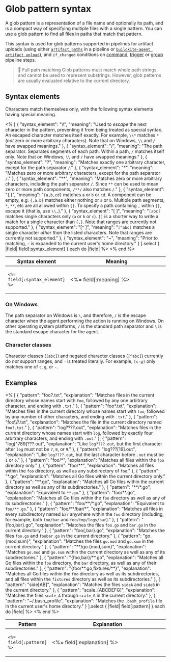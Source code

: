 # Glob pattern syntax

A glob pattern is a representation of a file name and optionally its path, and is a compact way of specifying multiple files with a single pattern. You can use a glob pattern to find all files in paths that match that pattern.

This syntax is used for glob patterns supported in pipelines for artifact uploads (using either [`artifact_paths`](/docs/pipelines/configure/step-types/command-step#command-step-attributes) in a pipeline or [`buildkite-agent artifact upload`](/docs/agent/v3/cli-pipeline)), and `if_changed` conditions on [command](/docs/pipelines/configure/step-types/command-step#agent-applied-attributes), [trigger](/docs/pipelines/configure/step-types/trigger-step#agent-applied-attributes) or [group](/docs/pipelines/configure/step-types/group-step#agent-applied-attributes) pipeline steps.

> 📘 Full path matching
> Glob patterns must match whole path strings, and cannot be used to represent substrings. However, glob patterns are usually evaluated relative to the current directory.

## Syntax elements

Characters match themselves only, with the following syntax elements having special meaning.

<table>
  <thead>
    <tr>
      <th style="width:10%">Syntax element</th>
      <th style="width:90%">Meaning</th>
    </tr>
  </thead>
  <tbody>
    <% [
      {
        "syntax_element": "\\",
        "meaning": "Used to <em>escape</em> the next character in the pattern, preventing it from being treated as special syntax. An escaped character matches itself exactly. For example, <code>\\*</code> matches <code>*</code> (<em>not</em> zero or more arbitrary characters). Note that on Windows, <code>\\</code> and <code>/</code> have swapped meanings."
      },
      {
        "syntax_element": "/",
        "meaning": "The path separator. Separates segments of each path. Within a path, <code>/</code> matches itself only. Note that on Windows, <code>\\</code> and <code>/</code> have swapped meanings."
      },
      {
        "syntax_element": "?",
        "meaning": "Matches exactly one arbitrary character, except for  the path separator <code>/</code>."
      },
      {
        "syntax_element": "*",
        "meaning": "Matches zero or more arbitrary characters, except for the path separator <code>/</code>."
      },
      {
        "syntax_element": "**",
        "meaning": "Matches zero or more arbitrary characters, including the path separator <code>/</code>. Since <code>**</code> can be used to mean zero or more path components, <code>/**/</code> also matches <code>/</code>."
      },
      {
        "syntax_element": "{,}",
        "meaning": "<code>{a,b,cd}</code> matches <code>a</code> or <code>b</code> or <code>cd</code>. A component can be empty, e.g. <code>{,a,b}</code> matches either nothing or <code>a</code> or <code>b</code>. Multiple path segments, <code>*</code>, <code>**</code>, etc are all allowed within <code>{}</code>. To specify a path containing <code>,</code> within <code>{}</code>, escape it (that is, use <code>\\,</code>)."
      },
      {
        "syntax_element": "[ ]",
        "meaning": "<code>[abc]</code> matches single characters only (<code>a</code> or <code>b</code> or <code>c</code>). <code>[]</code> is a shorter way to write a match for a single character than <code>{,}</code>. Note that ranges are currently not supported."
      },
      {
        "syntax_element": "[^ ]",
        "meaning": "<code>[^abc]</code> matches a single character <em>other than</em> the listed characters. Note that ranges are currently not supported."
      },
      {
        "syntax_element": "~",
        "meaning": "Prior to matching, <code>~</code> is expanded to the current user's home directory."
      }
    ].select { |field| field[:syntax_element] }.each do |field| %>
      <tr>
        <td>
          <p><code><%= field[:syntax_element] %></code></p>
        </td>
        <td>
          <p><%= field[:meaning] %></p>
        </td>
      </tr>
    <% end %>
  </tbody>
</table>

### On Windows

The path separator on Windows is `\`, and therefore, `/` is the escape character when the agent performing the action is running on Windows. On other operating system platforms, `/` is the standard path separator and `\` is the standard escape character for the agent.

### Character classes

Character classes (`[abc]`) and negated character classes (`[^abc]`) currently do _not_ support ranges, and `-` is treated literally. For example, `[c-g]` only matches one of `c`, `g`, or `-`.

## Examples

<table>
  <thead>
    <tr>
      <th style="width:25%">Pattern</th>
      <th style="width:75%">Explanation</th>
    </tr>
  </thead>
  <tbody>
    <% [
      {
        "pattern": "foo?.txt",
        "explanation": "Matches files in the current directory whose names start with <code>foo</code>, followed by any one arbitrary character, and ending with <code>.txt</code>."
      },
      {
        "pattern": "foo*.txt",
        "explanation": "Matches files in the current directory whose names start with <code>foo</code>, followed by any number of other characters, and ending with <code>.txt</code>."
      },
      {
        "pattern": "foo\\?.txt",
        "explanation": "Matches the file in the current directory named <code>foo?.txt</code>."
      },
      {
        "pattern": "log????.out",
        "explanation": "Matches files in the current directory whose names start with <code>log</code>, followed by exactly four arbitrary characters, and ending with <code>.out</code>."
      },
      {
        "pattern": "log[^789]???.out",
        "explanation": "Like <code>log????.out</code>, but the first character after <code>log</code> must not be <code>7</code>, <code>8</code>, or <code>9</code>."
      },
      {
        "pattern": "log???[16].out",
        "explanation": "Like <code>log????.out</code>, but the last character before <code>.out</code> must be <code>1</code> or <code>6</code>."
      },
      {
        "pattern": "foo/*",
        "explanation": "Matches all files within the <code>foo</code> directory only."
      },
      {
        "pattern": "foo/**",
        "explanation": "Matches all files within the <code>foo</code> directory, as well as any subdirectory of <code>foo</code>."
      },
      {
        "pattern": "*.go",
        "explanation": "Matches all Go files within the current directory only."
      },
      {
        "pattern": "**.go",
        "explanation": "Matches all Go files within the current directory as well as any of its subdirectories."
      },
      {
        "pattern": "**/*.go",
        "explanation": "Equivalent to <code>**.go</code>."
      },
      {
        "pattern": "foo/**.go",
        "explanation": "Matches all Go files within the <code>foo</code> directory as well as any of its subdirectories."
      },
      {
        "pattern": "foo/**/*.go",
        "explanation": "Equivalent to <code>foo/**.go</code>."
      },
      {
        "pattern": "foo/**/bar/*",
        "explanation": "Matches all files in every subdirectory named <code>bar</code> anywhere within the <code>foo</code> directory (including, for example, both <code>foo/bar</code> and <code>foo/tmp/logs/bar</code>)."
      },
      {
        "pattern": "{foo,bar}.go",
        "explanation": "Matches the files <code>foo.go</code> and <code>bar.go</code> in the current directory."
      },
      {
        "pattern": "foo{,bar}.go",
        "explanation": "Matches the files <code>foo.go</code> and <code>foobar.go</code> in the current directory."
      },
      {
        "pattern": "go.{mod,sum}",
        "explanation": "Matches the files <code>go.mod</code> and <code>go.sum</code> in the current directory."
      },
      {
        "pattern": "**/go.{mod,sum}",
        "explanation": "Matches <code>go.mod</code> and <code>go.sum</code> within the current directory as well as any of its subdirectories."
      },
      {
        "pattern": "{foo,bar}/**.go",
        "explanation": "Matches all Go files within the <code>foo</code> directory, the <code>bar</code> directory, as well as any of their subdirectories."
      },
      {
        "pattern": "{foo/**.go,fixtures/**}",
        "explanation": "Matches all Go files within the <code>foo</code> directory as well as its subdirectories, and all files within the <code>fixtures</code> directory as well as its subdirectories."
      },
      {
        "pattern": "side[AB]",
        "explanation": "Matches the files <code>sideA</code> and <code>sideB</code> in the current directory."
      },
      {
        "pattern": "scale_[ABCDEFG]",
        "explanation": "Matches the files <code>scale_A</code> through <code>scale_G</code> in the current directory."
      },
      {
        "pattern": "~/.bash_profile",
        "explanation": "Matches the <code>.bash_profile</code> file in the current user's home directory."
      }
    ].select { |field| field[:pattern] }.each do |field| %>
      <tr>
        <td>
          <p><code><%= field[:pattern] %></code></p>
        </td>
        <td>
          <p><%= field[:explanation] %></p>
        </td>
      </tr>
    <% end %>
  </tbody>
</table>
